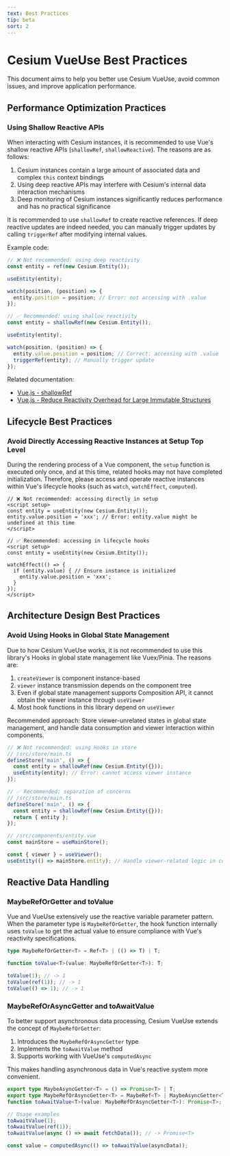 ```yaml
---
text: Best Practices
tip: beta
sort: 2
---
```


# Cesium VueUse Best Practices

This document aims to help you better use Cesium VueUse, avoid common issues, and improve application performance.

## Performance Optimization Practices

### Using Shallow Reactive APIs

When interacting with Cesium instances, it is recommended to use Vue's shallow reactive APIs (`shallowRef`, `shallowReactive`). The reasons are as follows:

1. Cesium instances contain a large amount of associated data and complex `this` context bindings
2. Using deep reactive APIs may interfere with Cesium's internal data interaction mechanisms
3. Deep monitoring of Cesium instances significantly reduces performance and has no practical significance

It is recommended to use `shallowRef` to create reactive references. If deep reactive updates are indeed needed, you can manually trigger updates by calling `triggerRef` after modifying internal values.

Example code:

```ts
// ❌ Not recommended: using deep reactivity
const entity = ref(new Cesium.Entity());

useEntity(entity);

watch(position, (position) => {
  entity.position = position; // Error: not accessing with .value
});
```

```ts
// ✅ Recommended: using shallow reactivity
const entity = shallowRef(new Cesium.Entity());

useEntity(entity);

watch(position, (position) => {
  entity.value.position = position; // Correct: accessing with .value
  triggerRef(entity); // Manually trigger update
});
```

Related documentation:

- [Vue.js - shallowRef](https://vuejs.org/api/reactivity-advanced.html#shallowref)
- [Vue.js - Reduce Reactivity Overhead for Large Immutable Structures](https://vuejs.org/guide/best-practices/performance.html#reduce-reactivity-overhead-for-large-immutable-structures)

## Lifecycle Best Practices

### Avoid Directly Accessing Reactive Instances at Setup Top Level

During the rendering process of a Vue component, the `setup` function is executed only once, and at this time, related hooks may not have completed initialization. Therefore, please access and operate reactive instances within Vue's lifecycle hooks (such as `watch`, `watchEffect`, `computed`).

```vue
// ❌ Not recommended: accessing directly in setup
<script setup>
const entity = useEntity(new Cesium.Entity());
entity.value.position = 'xxx'; // Error: entity.value might be undefined at this time
</script>
```

```vue
// ✅ Recommended: accessing in lifecycle hooks
<script setup>
const entity = useEntity(new Cesium.Entity());

watchEffect(() => {
  if (entity.value) { // Ensure instance is initialized
    entity.value.position = 'xxx';
  }
});
</script>
```

## Architecture Design Best Practices

### Avoid Using Hooks in Global State Management

Due to how Cesium VueUse works, it is not recommended to use this library's Hooks in global state management like Vuex/Pinia. The reasons are:

1. `createViewer` is component instance-based
2. `viewer` instance transmission depends on the component tree
3. Even if global state management supports Composition API, it cannot obtain the viewer instance through `useViewer`
4. Most hook functions in this library depend on `useViewer`

Recommended approach: Store viewer-unrelated states in global state management, and handle data consumption and viewer interaction within components.

```ts
// ❌ Not recommended: using Hooks in store
// /src/store/main.ts
defineStore('main', () => {
  const entity = shallowRef(new Cesium.Entity({}));
  useEntity(entity); // Error: cannot access viewer instance
});
```

```ts
// ✅ Recommended: separation of concerns
// /src/store/main.ts
defineStore('main', () => {
  const entity = shallowRef(new Cesium.Entity({}));
  return { entity };
});

// /src/components/entity.vue
const mainStore = useMainStore();

const { viewer } = useViewer();
useEntity(() => mainStore.entity); // Handle viewer-related logic in component
```

## Reactive Data Handling

### MaybeRefOrGetter and toValue

Vue and VueUse extensively use the reactive variable parameter pattern. When the parameter type is `MaybeRefOrGetter`, the hook function internally uses `toValue` to get the actual value to ensure compliance with Vue's reactivity specifications.

```ts
type MaybeRefOrGetter<T> = Ref<T> | (() => T) | T;

function toValue<T>(value: MaybeRefOrGetter<T>): T;

toValue(1); // -> 1
toValue(ref(1)); // -> 1
toValue(() => 1); // -> 1
```

### MaybeRefOrAsyncGetter and toAwaitValue

To better support asynchronous data processing, Cesium VueUse extends the concept of `MaybeRefOrGetter`:

1. Introduces the `MaybeRefOrAsyncGetter` type
2. Implements the `toAwaitValue` method
3. Supports working with VueUse's `computedAsync`

This makes handling asynchronous data in Vue's reactive system more convenient.

```ts
export type MaybeAsyncGetter<T> = () => Promise<T> | T;
export type MaybeRefOrAsyncGetter<T> = MaybeRef<T> | MaybeAsyncGetter<T>;
function toAwaitValue<T>(value: MaybeRefOrAsyncGetter<T>): Promise<T>;

// Usage examples
toAwaitValue(1);
toAwaitValue(ref(1));
toAwaitValue(async () => await fetchData()); // -> Promise<T>

const value = computedAsync(() => toAwaitValue(asyncData));
```